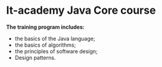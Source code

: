 # It-academy Java Core course

**The training program includes:**
* the basics of the Java language;
* the basics of algorithms;
* the principles of software design;
* Design patterns.